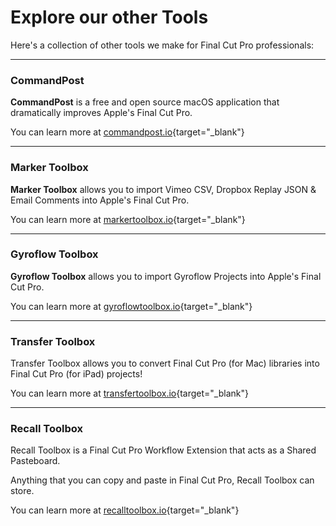 # Explore our other Tools

Here's a collection of other tools we make for Final Cut Pro professionals:

---

### CommandPost

**CommandPost** is a free and open source macOS application that dramatically improves Apple's Final Cut Pro.

You can learn more at [commandpost.io](https://commandpost.io){target="_blank"}

---

### Marker Toolbox

**Marker Toolbox** allows you to import Vimeo CSV, Dropbox Replay JSON & Email Comments into Apple's Final Cut Pro.

You can learn more at [markertoolbox.io](https://markertoolbox.io){target="_blank"}

---

### Gyroflow Toolbox

**Gyroflow Toolbox** allows you to import Gyroflow Projects into Apple's Final Cut Pro.

You can learn more at [gyroflowtoolbox.io](https://gyroflowtoolbox.io){target="_blank"}

---

### Transfer Toolbox

Transfer Toolbox allows you to convert Final Cut Pro (for Mac) libraries into Final Cut Pro (for iPad) projects!

You can learn more at [transfertoolbox.io](https://transfertoolbox.io){target="_blank"}

---

### Recall Toolbox

Recall Toolbox is a Final Cut Pro Workflow Extension that acts as a Shared Pasteboard.

Anything that you can copy and paste in Final Cut Pro, Recall Toolbox can store.

You can learn more at [recalltoolbox.io](https://recalltoolbox.io){target="_blank"}